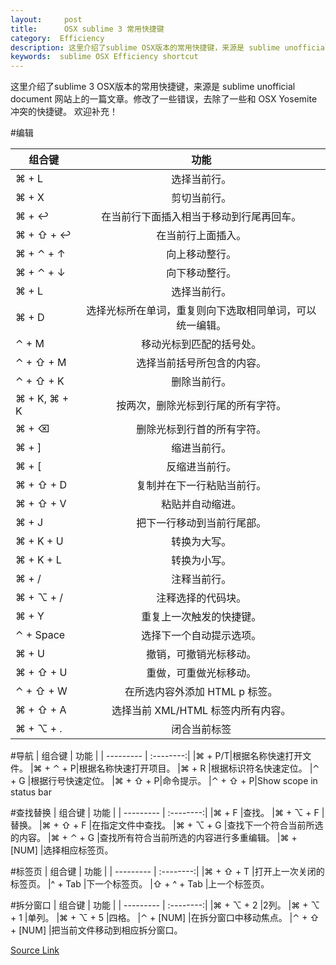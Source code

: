 ```yaml
---
layout:     post
title:      OSX sublime 3 常用快捷键
category:  Efficiency
description: 这里介绍了sublime OSX版本的常用快捷键，来源是 sublime unofficial document 网站上的一篇文章。修改了一些错误，去除了一些和OSX Yosemete冲突的快捷键。
keywords:  sublime OSX Efficiency shortcut 
---
```

这里介绍了sublime 3 OSX版本的常用快捷键，来源是 sublime unofficial document 网站上的一篇文章。修改了一些错误，去除了一些和 OSX Yosemite 冲突的快捷键。 欢迎补充！

#编辑

| 组合键	| 功能   |
| --------- | :--------:|
|⌘ + L  |选择当前行。
|⌘ + X	|剪切当前行。
|⌘ + ↩	|在当前行下面插入相当于移动到行尾再回车。
|⌘ + ⇧ + ↩	|在当前行上面插入。
|⌘ + ⌃ + ↑	|向上移动整行。
|⌘ + ⌃ + ↓	|向下移动整行。
|⌘ + L	|选择当前行。
|⌘ + D	|选择光标所在单词，重复则向下选取相同单词，可以统一编辑。
|⌃ + M	|移动光标到匹配的括号处。
|⌃ + ⇧ + M	|选择当前括号所包含的内容。
|⌃ + ⇧ + K  |删除当前行。
|⌘ + K, ⌘ + K	|按两次，删除光标到行尾的所有字符。
|⌘ + ⌫	|删除光标到行首的所有字符。
|⌘ + ]	|缩进当前行。
|⌘ + [	|反缩进当前行。
|⌘ + ⇧ + D	|复制并在下一行粘贴当前行。
|⌘ + ⇧ + V	|粘贴并自动缩进。
|⌘ + J	|把下一行移动到当前行尾部。
|⌘ + K + U|转换为大写。
|⌘ + K + L|转换为小写。
|⌘ + /	|注释当前行。
|⌘ + ⌥ + /	|注释选择的代码块。
|⌘ + Y	|重复上一次触发的快捷键。
|⌃ + Space	|选择下一个自动提示选项。
|⌘ + U	|撤销，可撤销光标移动。
|⌘ + ⇧ + U |重做，可重做光标移动。
|⌃ + ⇧ + W	|在所选内容外添加 HTML p 标签。
|⌘ + ⇧ + A  |选择当前 XML/HTML 标签内所有内容。
|⌘ + ⌥ + .	|闭合当前标签

#导航
| 组合键	| 功能   |
| --------- | :--------:|
|⌘ + P/T|根据名称快速打开文件。
|⌘ + ⌃ + P|根据名称快速打开项目。
|⌘ + R	|根据标识符名快速定位。
|⌃ + G	|根据行号快速定位。
|⌘ + ⇧ + P|命令提示。
|⌃ + ⇧ + P|Show scope in status bar

#查找替换
| 组合键	| 功能   |
| --------- | :--------:|
|⌘ + F	    |查找。
|⌘ + ⌥ + F	|替换。
|⌘ + ⇧ + F	|在指定文件中查找。
|⌘ + ⌥ + G  |查找下一个符合当前所选的内容。
|⌘ + ⌃ + G  |查找所有符合当前所选的内容进行多重编辑。
|⌘ + [NUM]  |选择相应标签页。

#标签页
| 组合键	| 功能   |
| --------- | :--------:|
|⌘ + ⇧ + T	    |打开上一次关闭的标签页。
|^ + Tab	    |下一个标签页。
|⇧ + ^ + Tab	|上一个标签页。

#拆分窗口
| 组合键	| 功能   |
| --------- | :--------:|
|⌘ + ⌥ + 2	    |2列。
|⌘ + ⌥ + 1	    |单列。
|⌘ + ⌥ + 5	    |四格。
|⌃ + [NUM]	    |在拆分窗口中移动焦点。
|⌃ + ⇧ + [NUM]	|把当前文件移动到相应拆分窗口。

[Source Link](http://renxm.com)